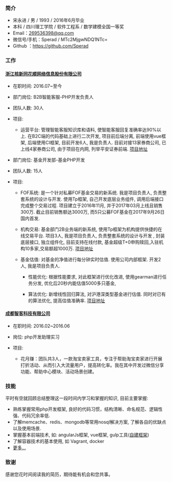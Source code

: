 ### 简介
- 宋永进 / 男 / 1993 / 2016年6月毕业
- 本科 / 四川理工学院 / 软件工程系 / 数学建模全国一等奖
- Email：269536398@qq.com
- 微信号/手机：Sperad / MTc2MjgwNDQ1NTc=
- Github ：https://github.com/Sperad

### 工作
#### [浙江核新同花顺网络信息股份有限公司](http://www.10jqka.com.cn/)
- 在职时间: 2016.07~至今


- 部门岗位: B2B智能客服-PHP开发负责人
- 团队人数: 30人
- 项目:
    - 运营平台: 管理智能客服知识库和语料, 使智能客服回复准确率达90%以上. 在B2C端的代码基础上进行二次开发, 项目前后端分离, 前端使用vue框架, 后端使用CI框架, 目前开发6人, 我是负责人. 目前对接13家券商公司, 已上线4家券商公司, 由于项目在内网, 列举平安证券前端. [项目地址](https://m.stg.pingan.com/ai/h5/)


- 部门岗位: 基金开发部-基金PHP开发
- 团队人数: 15人
- 项目: 
    - FOF系统:  是一个针对私募FOF基金交易的新系统. 我是项目负责人, 负责整套系统的设计与开发. 使用Tp框架, 自己开发底层业务组件, 调用后端接口完成整个交易过程. 项目建立于2016年11月, 并于2017年03月上线且销售300万. 截止目前销售额达3000万, 而5只公募FOF基金在2017年9月26日国内首发.

    - 机构交易: 基金部门2B业务端的新系统, 使用Tp框架为机构提供快捷的在线交易平台. 项目3人, 我是项目负责人, 负责整套系统的设计与开发 , 封装底层接口, 独立组件化, 目前支持在线付款, 基金超级T+0申购赎回,入驻机构10多家,交易额超1000万. [项目地址](https://yyc.10jqka.com.cn/institution/public/)
        
    - 基金估值: 对基金的净值进行每分钟实时估值. 使用公司内部框架. 开发2人, 我是项目负责人.
        - 性能优化: 根据性能要求, 对此框架进行优化改进, 使用gearman进行任务分发, 优化后20秒内能估值5000多只基金, 

        - 算法优化: 新增线性回归算法, 对沪港深类型基金进行估值. 同时对已有的算法优化, 提高估值准确率. [项目地址](http://fund.10jqka.com.cn/001878/)


#### [成都智客科技有限公司](http://www.zhikr.cn/)
- 在职时间: 2016.02~2016.06
- 岗位: php开发助理实习
- 项目:

    - 花月赚：团队共3人，一款淘宝卖家工具，专注于帮助淘宝卖家进行开展打折活动、从而引入大流量用户，提高转化率。我在其中开发过微信分享功能、帮助中心模块、活动场景创建。

### 技能
平时有空就回顾总结整理这一段时间内学习和掌握的知识, 目前主要掌握:

- 熟练掌握常用php开发框架, 良好的代码习惯，结构清晰、命名规范、逻辑性强、代码冗余率低.
- 了解memcache、redis、mongodb等常用nosql解决方案, 了解各自的优缺点以及使用场景.
- 掌握基本前端技术, 如: angularJs框架, vue框架, gulp工具([自建框架](https://github.com/Sperad/client))
- 了解容器技术的基本使用, 如 Vagrant, docker
- [更多...](https://github.com/Sperad/learing/tree/dev)



### 致谢
感谢您花时间阅读我的简历，期待能有机会和您共事。